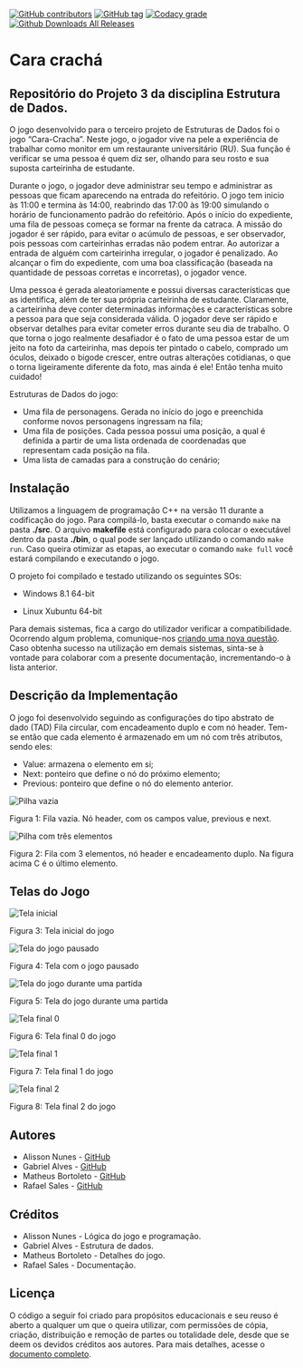 [![GitHub contributors](https://img.shields.io/github/contributors/Alynva/Cara-cracha.svg)](https://github.com/Alynva/Cara-cracha/graphs/contributors) [![GitHub tag](https://img.shields.io/github/tag/Alynva/Cara-cracha.svg)](https://github.com/Alynva/Cara-cracha/tags) [![Codacy grade](https://img.shields.io/codacy/grade/ad0f531c54c748269e35392ea2f79756.svg)](https://www.codacy.com/app/Alynva/Cara-cracha?utm_source=github.com&amp;utm_medium=referral&amp;utm_content=Alynva/FreeCell&amp;utm_campaign=Badge_Grade) [![Github Downloads All Releases](https://img.shields.io/github/downloads/Alynva/Cara-cracha/total.svg)](https://github.com/Alynva/Cara-cracha/releases/latest)

# Cara crachá
## Repositório do Projeto 3 da disciplina Estrutura de Dados.
O jogo desenvolvido para o terceiro projeto de Estruturas de Dados foi o jogo “Cara-Cracha”. Neste jogo, o jogador vive na pele a experiência de trabalhar como monitor em um restaurante universitário (RU). Sua função é verificar se uma pessoa é quem diz ser, olhando para seu rosto e sua suposta carteirinha de estudante.

Durante o jogo, o jogador deve administrar seu tempo e administrar as pessoas que ficam aparecendo na entrada do refeitório. O jogo tem inicio às 11:00 e termina às 14:00, reabrindo das 17:00 às 19:00 simulando o horário de funcionamento padrão do refeitório. Após o início do expediente, uma fila de pessoas começa se formar na frente da catraca. A missão do jogador é ser rápido, para evitar o acúmulo de pessoas, e ser observador, pois pessoas com carteirinhas erradas não podem entrar. Ao autorizar a entrada de alguém com carteirinha irregular, o jogador é penalizado. Ao alcançar o fim do expediente, com uma boa classificação (baseada na quantidade de pessoas corretas e incorretas), o jogador vence.

Uma pessoa é gerada aleatoriamente e possui diversas características que as identifica, além de ter sua própria carteirinha de estudante. Claramente, a carteirinha deve conter determinadas informações e características sobre a pessoa para que seja considerada válida. O jogador deve ser rápido e observar detalhes para evitar cometer erros durante seu dia de trabalho. 
O que torna o jogo realmente desafiador é o fato de uma pessoa estar de um jeito na foto da carteirinha, mas depois ter pintado o cabelo, comprado um óculos, deixado o bigode crescer, entre outras alterações cotidianas, o que o torna ligeiramente diferente da foto, mas ainda é ele! Então tenha muito cuidado!

Estruturas de Dados do jogo:
- Uma fila de personagens. Gerada no início do jogo e preenchida conforme novos personagens ingressam na fila;
- Uma fila de posições. Cada pessoa possui uma posição, a qual é definida a partir de uma lista ordenada de coordenadas que representam cada posição na fila.
- Uma lista de camadas para a construção do cenário;

## Instalação
Utilizamos a linguagem de programação C++ na versão 11 durante a codificação do jogo. Para compilá-lo, basta executar o comando ```make``` na pasta **./src**. O arquivo **makefile** está configurado para colocar o executável dentro da pasta **./bin**, o qual pode ser lançado utilizando o comando ```make run```. Caso queira otimizar as etapas, ao executar o comando ```make full``` você estará compilando e executando o jogo.

O projeto foi compilado e testado utilizando os seguintes SOs:

- Windows 8.1 64-bit

- Linux Xubuntu 64-bit


Para demais sistemas, fica a cargo do utilizador verificar a compatibilidade. Ocorrendo algum problema, comunique-nos [criando uma nova questão](https://github.com/Alynva/Cara-cracha/issues/new). Caso obtenha sucesso na utilização em demais sistemas, sinta-se à vontade para colaborar com a presente documentação, incrementando-o à lista anterior.

## Descrição da Implementação
O jogo foi desenvolvido seguindo as configurações do tipo abstrato de dado (TAD) Fila circular, com encadeamento duplo e com nó header. Tem-se então que cada elemento é armazenado em um nó com três atributos, sendo eles:
- Value: armazena o elemento em si;
- Next: ponteiro que define o nó do próximo elemento;
- Previous: ponteiro que define o nó do elemento anterior.

![Pilha vazia](https://dl.dropboxusercontent.com/sh/t21x4vitadfju4f/AACFp7c9owqJjeheMEUKR8Cga/Freecell/fila2.png?dl=0)

Figura 1: Fila vazia. Nó header, com os campos value, previous e next.

![Pilha com três elementos](https://dl.dropboxusercontent.com/sh/t21x4vitadfju4f/AADT-urACh2Yyr-EMwvzeUQga/Freecell/fila.png?dl=0)

Figura 2: Fila com 3 elementos, nó header e encadeamento duplo. Na figura acima C é o último elemento.

## Telas do Jogo

![Tela inicial](https://github.com/Alynva/Cara-cracha/blob/master/media/tela_inicial.png?raw=true)

Figura 3: Tela inicial do jogo

![Tela do jogo pausado](https://github.com/Alynva/Cara-cracha/blob/master/media/tela_pausada.png?raw=true)

Figura 4: Tela com o jogo pausado

![Tela do jogo durante uma partida](https://github.com/Alynva/Cara-cracha/blob/master/media/tela_jogando.png?raw=true)

Figura 5: Tela do jogo durante uma partida

![Tela final 0](https://github.com/Alynva/Cara-cracha/blob/master/media/tela_final_0.png?raw=true)

Figura 6: Tela final 0 do jogo

![Tela final 1](https://github.com/Alynva/Cara-cracha/blob/master/media/tela_final_1.png?raw=true)

Figura 7: Tela final 1 do jogo

![Tela final 2](https://github.com/Alynva/Cara-cracha/blob/master/media/tela_final_2.png?raw=true)

Figura 8: Tela final 2 do jogo

## Autores
* Alisson Nunes - [GitHub](https://github.com/Alynva)
* Gabriel Alves - [GitHub](https://github.com/CptSpookz)
* Matheus Bortoleto - [GitHub](https://github.com/explodingnuggets)
* Rafael Sales - [GitHub](https://github.com/rsaless)

## Créditos
* Alisson Nunes - Lógica do jogo e programação.
* Gabriel Alves - Estrutura de dados.
* Matheus Bortoleto - Detalhes do jogo.
* Rafael Sales - Documentação.

## Licença
O código a seguir foi criado para propósitos educacionais e seu reuso é aberto a qualquer um que o queira utilizar, com permissões de cópia, criação, distribuição e remoção de partes ou totalidade dele, desde que se deem os devidos créditos aos autores. Para mais detalhes, acesse o [documento completo](https://github.com/Alynva/Cara-cracha/blob/master/LICENSE.md).
